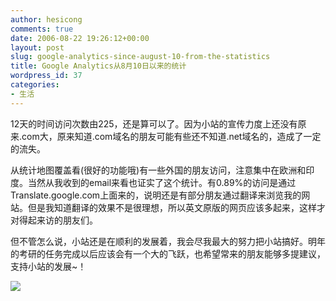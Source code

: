 ```yaml
---
author: hesicong
comments: true
date: 2006-08-22 19:26:12+00:00
layout: post
slug: google-analytics-since-august-10-from-the-statistics
title: Google Analytics从8月10日以来的统计
wordpress_id: 37
categories:
- 生活
---
```


12天的时间访问次数由225，还是算可以了。因为小站的宣传力度上还没有原来.com大，原来知道.com域名的朋友可能有些还不知道.net域名的，造成了一定的流失。


从统计地图覆盖看(很好的功能哦)有一些外国的朋友访问，注意集中在欧洲和印度。当然从我收到的email来看也证实了这个统计。有0.89%的访问是通过Translate.google.com上面来的，说明还是有部分朋友通过翻译来浏览我的网站。但是我知道翻译的效果不是很理想，所以英文原版的网页应该多起来，这样才对得起来访的朋友们。


但不管怎么说，小站还是在顺利的发展着，我会尽我最大的努力把小站搞好。明年的考研的任务完成以后应该会有一个大的飞跃，也希望常来的朋友能够多提建议，支持小站的发展~！

[![](http://www.hesicong.net/pjblog/liveWriterImage/GoogleAnalytics810_AE84/image0_thumb10.png)](http://www.hesicong.net/pjblog/liveWriterImage/GoogleAnalytics810_AE84/image012.png)
